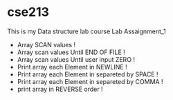 # cse213
This is my Data structure lab course 
Lab Assaignment_1
* Array SCAN values !
* Array scan values Until END OF FILE !
* Array scan values Until user input ZERO !
* Print array each Element in NEWLINE !
* Print array each Element in separeted by SPACE !
* Print array each Element in separeted by COMMA !
* print array in REVERSE order !
